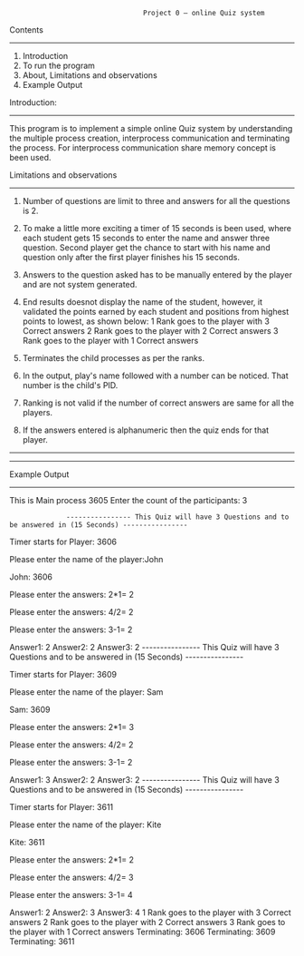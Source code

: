                                      Project 0 – online Quiz system

Contents
**************************
1. Introduction
2. To run the program
3. About, Limitations and observations
4. Example Output

Introduction:
**************************

 This program is to implement a simple online Quiz system by understanding the multiple process creation, interprocess communication and terminating the process. For interprocess communication share memory concept is been used.  

 Limitations and observations
*************************************

 1. Number of questions are limit to three and answers for all the questions is 2.
 2. To make a little more exciting a timer of 15 seconds is been used, where each student gets 15 seconds to enter the name and answer three question. Second player get the chance to start with his name and question only after the first player finishes his 15 seconds.
 3. Answers to the question asked has to be manually entered by the player and are not system generated.
 4. End results doesnot display the name of the student, however, it validated the points earned by each student and positions from highest points to lowest, as shown below:
1 Rank goes to the player with 3 Correct answers                                                                           2 Rank goes to the player with 2 Correct answers 
3 Rank goes to the player with 1 Correct answers 

5. Terminates the child processes as per the ranks.
6. In the output, play's name followed with a number can be noticed. That number is the child's PID.
7. Ranking is not valid if the number of correct answers are same for all the players. 
8. If the answers entered is alphanumeric then the quiz ends for that player.
--------------------------------------------------------------------------------------------------------------------------------
*********************************************
Example Output
*********************************************

This is Main process 3605
Enter the count of the participants: 3

                  ---------------- This Quiz will have 3 Questions and to be answered in (15 Seconds) ---------------- 

Timer starts for Player: 3606

Please enter the name of the player:John

John: 3606

Please enter the answers:        2*1= 2

Please enter the answers:        4/2= 2

Please enter the answers:        3-1= 2

Answer1: 2
Answer2: 2
Answer3: 2
                         ---------------- This Quiz will have 3 Questions and to be answered in (15 Seconds) ---------------- 

Timer starts for Player: 3609

Please enter the name of the player: Sam

Sam: 3609

Please enter the answers:        2*1= 3

Please enter the answers:        4/2= 2

Please enter the answers:        3-1= 2

Answer1: 3
Answer2: 2
Answer3: 2
                         ---------------- This Quiz will have 3 Questions and to be answered in (15 Seconds) ---------------- 

Timer starts for Player: 3611

Please enter the name of the player: Kite

Kite: 3611

Please enter the answers:        2*1= 2

Please enter the answers:        4/2= 3

Please enter the answers:        3-1= 4

Answer1: 2
Answer2: 3
Answer3: 4
1 Rank goes to the player with 3 Correct answers 
2 Rank goes to the player with 2 Correct answers 
3 Rank goes to the player with 1 Correct answers 
Terminating: 3606
Terminating: 3609
Terminating: 3611
